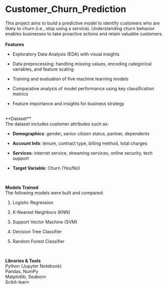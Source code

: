 # Customer_Churn_Prediction

This project aims to build a predictive model to identify customers who are likely to churn (i.e., stop using a service). Understanding churn behavior enables businesses to take proactive actions and retain valuable customers.
<br><br>
**Features**<br>
* Exploratory Data Analysis (EDA) with visual insights<br>

* Data preprocessing: handling missing values, encoding categorical variables, and feature scaling<br>

* Training and evaluation of five machine learning models<br>

* Comparative analysis of model performance using key classification metrics<br>

* Feature importance and insights for business strategy<br>
<br>
**Dataset**<br>
The dataset includes customer attributes such as:<br>

* **Demographics**: gender, senior citizen status, partner, dependents<br>

* **Account Info**: tenure, contract type, billing method, total charges<br>

* **Services**: internet service, streaming services, online security, tech support<br>

* **Target Variable**: Churn (Yes/No)<br>

<br>

**Models Trained**<br>
The following models were built and compared:<br>

1. Logistic Regression<br>

2. K-Nearest Neighbors (KNN)<br>

3. Support Vector Machine (SVM)<br>

4. Decision Tree Classifier<br>

5. Random Forest Classifier<br>

<br>

**Libraries & Tools**<br>
Python (Jupyter Notebook)
<br>
Pandas, NumPy
<br>
Matplotlib, Seaborn
<br>
Scikit-learn

